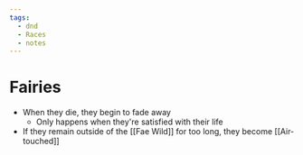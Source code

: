 ```yaml
---
tags:
  - dnd
  - Races
  - notes
---
```

# Fairies
- When they die, they begin to fade away
	- Only happens when they're satisfied with their life
- If they remain outside of the [[Fae Wild]] for too long, they become [[Air-touched]]